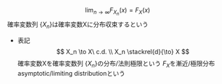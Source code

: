 $$ \lim_{n \rightarrow \infty} F_{X_n}(x) = F_X(x) $$
確率変数列 $\{X_n\}$は確率変数Xに分布収束するという
- 表記
    $$ X_n \to X\ c.d. \\ X_n \stackrel{d}{\to} X $$
確率変数Xを確率変数列 $\{X_n\}$の分布/法則極限という
$F_X$を漸近/極限分布 asymptotic/limiting distributionという